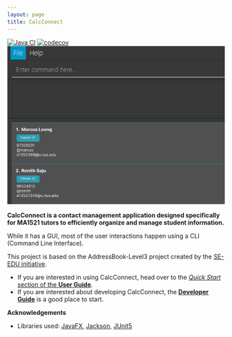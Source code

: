 ```yaml
---
layout: page
title: CalcConnect
---
```


[![Java CI](https://github.com/AY2526S1-CS2103T-F08B-4/tp/actions/workflows/gradle.yml/badge.svg)](https://github.com/AY2526S1-CS2103T-F08B-4/tp/actions/workflows/gradle.yml)
[![codecov](https://codecov.io/gh/AY2526S1-CS2103T-F08B-4/tp/branch/master/graph/badge.svg?token=Y6K3KX1YM2)](https://codecov.io/gh/AY2526S1-CS2103T-F08B-4/tp)
![Ui](images/Ui.png)

**CalcConnect is a contact management application designed specifically for MA1521 tutors to efficiently organize and manage student information.**

While it has a GUI, most of the user interactions happen using a CLI (Command Line Interface).

This project is based on the AddressBook-Level3 project created by the [SE-EDU initiative](https://se-education.org).

* If you are interested in using CalcConnect, head over to the [_Quick Start_ section of the **User Guide**](UserGuide.html#quick-start).
* If you are interested about developing CalcConnect, the [**Developer Guide**](DeveloperGuide.html) is a good place to start.


**Acknowledgements**

* Libraries used: [JavaFX](https://openjfx.io/), [Jackson](https://github.com/FasterXML/jackson), [JUnit5](https://github.com/junit-team/junit5)
